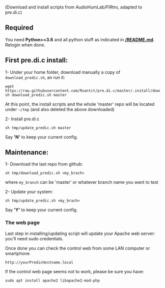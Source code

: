 (Download and install scripts from AudioHumLab/FIRtro, adapted to pre.di.c)

## Required

You need **Python>=3.6** and all python stuff as indicated in **[/README.md](https://github.com/Rsantct/pre.di.c/blob/master/README.md)**. Relogin when done.

## First pre.di.c install:

1- Under your home folder, download manually a copy of `download_predic.sh`, an run it:

```
wget https://raw.githubusercontent.com/Rsantct/pre.di.c/master/.install/download_predic.sh
sh download_predic.sh master
```

At this point, the install scripts and the whole 'master' repo will be located under `~/tmp` (and also deleted the above downloaded)

2- Install pre.di.c

`sh tmp/update_predic.sh master`

Say **'N'** to keep your current config.

## Maintenance:
 
1- Download the last repo from github:

`sh tmp/download_predic.sh <my_brach>`

where `my_branch` can be 'master' or whatever branch name you want to test

2- Update your system:

`sh tmp/update_predic.sh <my_brach>`

Say **'Y'** to keep your current config.


### The web page

Last step in installing/updating script will update your Apache web server: you'll need sudo credentials.

Once done you can check the control web from some LAN computer or smartphone.

    http://yourPredicHostname.local

If the control web page seems not to work, please be sure you have:

    sudo apt install apache2 libapache2-mod-php

